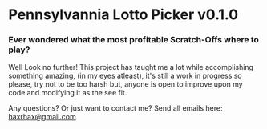 # Pennsylvannia Lotto Picker v0.1.0

### Ever wondered what the most profitable Scratch-Offs where to play?

Well Look no further! This project  has taught me a lot while accomplishing something amazing, (in my eyes atleast), it's still a work in progress so please, try not to be too harsh but, anyone is open to improve upon my code and modifying it as the see fit.

Any questions? Or just want to contact me?
Send all emails here: haxrhax@gmail.com

